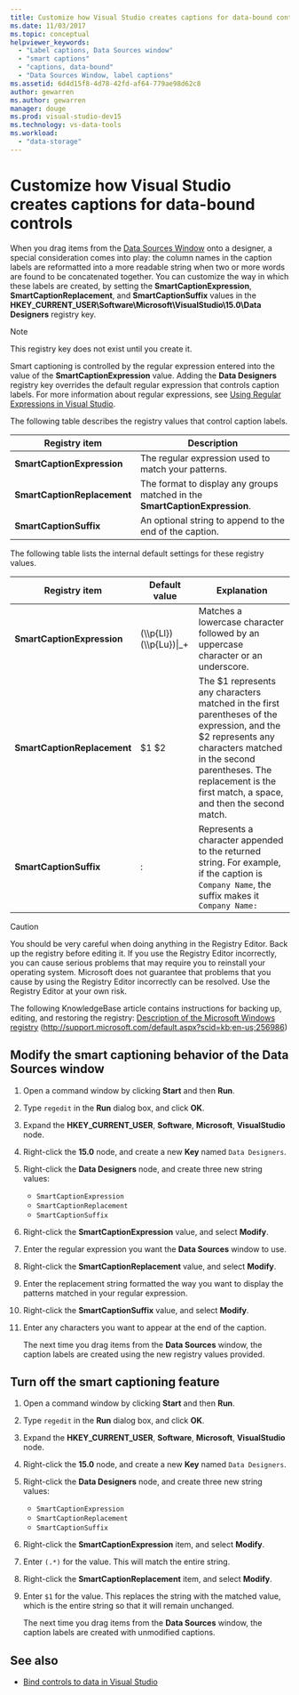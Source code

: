 ```yaml
---
title: Customize how Visual Studio creates captions for data-bound controls
ms.date: 11/03/2017
ms.topic: conceptual
helpviewer_keywords:
  - "Label captions, Data Sources window"
  - "smart captions"
  - "captions, data-bound"
  - "Data Sources Window, label captions"
ms.assetid: 6d4d15f8-4d78-42fd-af64-779ae98d62c8
author: gewarren
ms.author: gewarren
manager: douge
ms.prod: visual-studio-dev15
ms.technology: vs-data-tools
ms.workload:
  - "data-storage"
---
```

# Customize how Visual Studio creates captions for data-bound controls

When you drag items from the [Data Sources Window](add-new-data-sources.md) onto a designer, a special consideration comes into play: the column names in the caption labels are reformatted into a more readable string when two or more words are found to be concatenated together. You can customize the way in which these labels are created, by setting the **SmartCaptionExpression**, **SmartCaptionReplacement**, and **SmartCaptionSuffix** values in the **HKEY_CURRENT_USER\Software\Microsoft\VisualStudio\15.0\Data Designers** registry key.

> [!NOTE]
> This registry key does not exist until you create it.

Smart captioning is controlled by the regular expression entered into the value of the **SmartCaptionExpression** value. Adding the **Data Designers** registry key overrides the default regular expression that controls caption labels. For more information about regular expressions, see [Using Regular Expressions in Visual Studio](../ide/using-regular-expressions-in-visual-studio.md).

The following table describes the registry values that control caption labels.

|Registry item|Description|
|-------------------|-----------------|
|**SmartCaptionExpression**|The regular expression used to match your patterns.|
|**SmartCaptionReplacement**|The format to display any groups matched in the **SmartCaptionExpression**.|
|**SmartCaptionSuffix**|An optional string to append to the end of the caption.|

The following table lists the internal default settings for these registry values.

|Registry item|Default value|Explanation|
|-------------------|-------------------|-----------------|
|**SmartCaptionExpression**|(\\\p{Ll})(\\\p{Lu})&#124;_+|Matches a lowercase character followed by an uppercase character or an underscore.|
|**SmartCaptionReplacement**|$1 $2|The $1 represents any characters matched in the first parentheses of the expression, and the $2 represents any characters matched in the second parentheses. The replacement is the first match, a space, and then the second match.|
|**SmartCaptionSuffix**|:|Represents a character appended to the returned string. For example, if the caption is `Company Name`, the suffix makes it `Company Name:`|

> [!CAUTION]
> You should be very careful when doing anything in the Registry Editor. Back up the registry before editing it. If you use the Registry Editor incorrectly, you can cause serious problems that may require you to reinstall your operating system. Microsoft does not guarantee that problems that you cause by using the Registry Editor incorrectly can be resolved. Use the Registry Editor at your own risk.
>
> The following KnowledgeBase article contains instructions for backing up, editing, and restoring the registry: [Description of the Microsoft Windows registry](http://support.microsoft.com/default.aspx?scid=kb;en-us;256986) (http://support.microsoft.com/default.aspx?scid=kb;en-us;256986)

## Modify the smart captioning behavior of the Data Sources window

1.  Open a command window by clicking **Start** and then **Run**.

2.  Type `regedit` in the **Run** dialog box, and click **OK**.

3.  Expand the **HKEY_CURRENT_USER**, **Software**, **Microsoft**, **VisualStudio** node.

7.  Right-click the **15.0** node, and create a new **Key** named `Data Designers`.

8.  Right-click the **Data Designers** node, and create three new string values:

    - `SmartCaptionExpression`
    - `SmartCaptionReplacement`
    - `SmartCaptionSuffix`

11. Right-click the **SmartCaptionExpression** value, and select **Modify**.

12. Enter the regular expression you want the **Data Sources** window to use.

13. Right-click the **SmartCaptionReplacement** value, and select **Modify**.

14. Enter the replacement string formatted the way you want to display the patterns matched in your regular expression.

15. Right-click the **SmartCaptionSuffix** value, and select **Modify**.

16. Enter any characters you want to appear at the end of the caption.

    The next time you drag items from the **Data Sources** window, the caption labels are created using the new registry values provided.

## Turn off the smart captioning feature

1.  Open a command window by clicking **Start** and then **Run**.

2.  Type `regedit` in the **Run** dialog box, and click **OK**.

3.  Expand the **HKEY_CURRENT_USER**, **Software**, **Microsoft**, **VisualStudio** node.

7.  Right-click the **15.0** node, and create a new **Key** named `Data Designers`.

8.  Right-click the **Data Designers** node, and create three new string values:

    - `SmartCaptionExpression`
    - `SmartCaptionReplacement`
    - `SmartCaptionSuffix`

11. Right-click the **SmartCaptionExpression** item, and select **Modify**.

12. Enter `(.*)` for the value. This will match the entire string.

13. Right-click the **SmartCaptionReplacement** item, and select **Modify**.

14. Enter `$1` for the value. This replaces the string with the matched value, which is the entire string so that it will remain unchanged.

    The next time you drag items from the **Data Sources** window, the caption labels are created with unmodified captions.

## See also

- [Bind controls to data in Visual Studio](../data-tools/bind-controls-to-data-in-visual-studio.md)